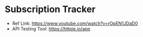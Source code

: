 # Subscription Tracker

- Ref Link: https://www.youtube.com/watch?v=rOpEN1JDaD0
- API Testing Tool: https://httpie.io/app

